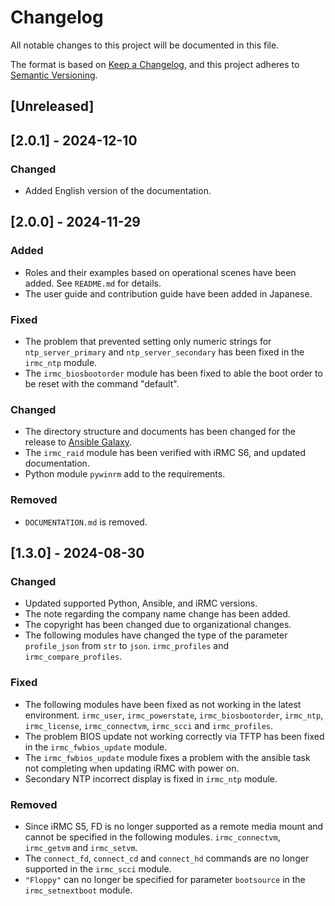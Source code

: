 # Changelog

All notable changes to this project will be documented in this file.

The format is based on [Keep a Changelog](https://keepachangelog.com/en/1.1.0/),
and this project adheres to [Semantic Versioning](https://semver.org/spec/v2.0.0.html).

## [Unreleased]

## [2.0.1] - 2024-12-10

### Changed

- Added English version of the documentation.

## [2.0.0] - 2024-11-29

### Added

- Roles and their examples based on operational scenes have been added. See `README.md` for details.
- The user guide and contribution guide have been added in Japanese.

### Fixed

- The problem that prevented setting only numeric strings for `ntp_server_primary` and `ntp_server_secondary` has been fixed in the `irmc_ntp` module.
- The `irmc_biosbootorder` module has been fixed to able the boot order to be reset with the command "default".

### Changed

- The directory structure and documents has been changed for the release to [Ansible Galaxy](https://galaxy.ansible.com/).
- The `irmc_raid` module has been verified with iRMC S6, and updated documentation.
- Python module `pywinrm` add to the requirements.

### Removed

- `DOCUMENTATION.md` is removed.

## [1.3.0] - 2024-08-30

### Changed

- Updated supported Python, Ansible, and iRMC versions.
- The note regarding the company name change has been added.
- The copyright has been changed due to organizational changes.
- The following modules have changed the type of the parameter `profile_json` from `str` to `json`.
  `irmc_profiles` and `irmc_compare_profiles`.

### Fixed

- The following modules have been fixed as not working in the latest environment.
  `irmc_user`, `irmc_powerstate`, `irmc_biosbootorder`, `irmc_ntp`, `irmc_license`, `irmc_connectvm`, `irmc_scci` and `irmc_profiles`.
- The problem BIOS update not working correctly via TFTP has been fixed in the `irmc_fwbios_update` module.
- The `irmc_fwbios_update` module fixes a problem with the ansible task not completing when updating iRMC with power on.
- Secondary NTP incorrect display is fixed in `irmc_ntp` module.

### Removed

- Since iRMC S5, FD is no longer supported as a remote media mount and cannot be specified in the following modules.
  `irmc_connectvm`, `irmc_getvm` and `irmc_setvm`.
- The `connect_fd`, `connect_cd` and `connect_hd` commands are no longer supported in the `irmc_scci` module.
- `"Floppy"` can no longer be specified for parameter `bootsource` in the `irmc_setnextboot` module.
